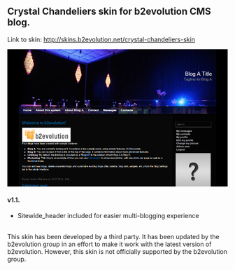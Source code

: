 ## Crystal Chandeliers skin for b2evolution CMS blog.

Link to skin: http://skins.b2evolution.net/crystal-chandeliers-skin

<img src="skinshot.png"/>

#### v1.1.

- Sitewide_header included for easier multi-blogging experience

<br/>
This skin has been developed by a third party. It has been updated by the b2evolution group in an effort to make it work with the latest version of b2evolution. However, this skin is not officially supported by the b2evolution group.
